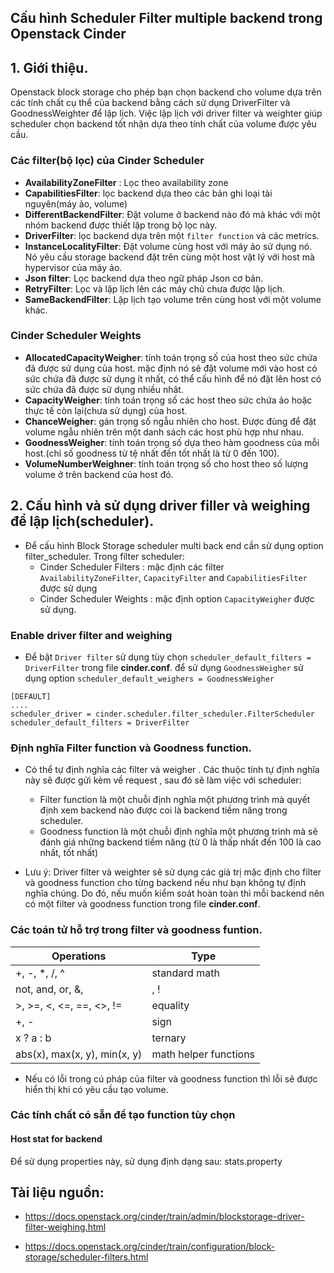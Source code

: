 ## Cấu hình Scheduler Filter multiple backend trong Openstack Cinder

## 1. Giới thiệu.

Openstack block storage cho phép bạn chọn backend cho volume dựa trên các tính chất cụ thể của backend bằng cách sử dụng DriverFilter và GoodnessWeighter để lập lịch. Việc lập lịch với driver filter và weighter giúp scheduler chọn backend tốt nhận dựa theo tính chất của volume được yêu cầu.

### Các filter(bộ lọc) của Cinder Scheduler
- **AvailabilityZoneFilter** : Lọc theo availability zone
- **CapabilitiesFilter**: lọc backend dựa theo các bản ghi loại tài nguyên(máy ảo, volume)
- **DifferentBackendFilter**: Đặt volume ở backend nào đó mà khác với một nhóm backend được thiết lập trong bộ lọc này.
- **DriverFilter**: lọc backend dựa trên một `filter function` và các metrics.
- **InstanceLocalityFilter**: Đặt volume cùng host với máy ảo sử dụng nó. Nó yêu cầu storage backend đặt trên cùng một host vật lý với host mà hypervisor của máy ảo.
- **Json filter**: Lọc backend dựa theo ngữ pháp Json cơ bản.
- **RetryFilter**: Lọc và lập lịch lên các máy chủ chưa được lập lịch.
- **SameBackendFilter**: Lập lịch tạo volume trên cùng host với một volume khác.


### Cinder Scheduler Weights

- **AllocatedCapacityWeigher**: tính toán trọng số của host theo sức chứa đã được sử dụng của host. mặc định nó sẽ đặt volume mới vào host có sức chứa đã được sử dụng ít nhất, có thể cấu hình để nó đặt lên host có sức chứa đã được sử dụng nhiều nhât.
- **CapacityWeigher**: tính toán trọng số các host theo sức chứa ảo hoặc thực tế còn lại(chưa sử dụng) của host.
- **ChanceWeigher**: gán trọng số ngẫu nhiên cho host. Được đùng để đặt volume ngẫu nhiên trên một danh sách các host phù hợp như nhau.
- **GoodnessWeigher**: tính toán trọng số dựa theo hàm goodness của mỗi host.(chỉ số goodness từ tệ nhất đến tốt nhất là từ 0 đến 100).
- **VolumeNumberWeighner**: tính toán trọng số cho host theo số lượng volume ở trên backend của host đó.

## 2. Cấu hình và sử dụng driver filler và weighing để lập lịch(scheduler).
- Để cấu hình Block Storage scheduler multi back end cần sử dụng option filter_scheduler. Trong filter scheduler:
  - Cinder Scheduler Filters : mặc định các filter `AvailabilityZoneFilter`, `CapacityFilter` and `CapabilitiesFilter` được sử dụng
  - Cinder Scheduler Weights : mặc định option `CapacityWeigher` được sử dụng.

### Enable driver filter and weighing

- Để bật `Driver filter` sử dụng tùy chọn `scheduler_default_filters = DriverFilter` trong file **cinder.conf**. để sử dụng `GoodnessWeigher` sử dụng option `scheduler_default_weighers = GoodnessWeigher`
```
[DEFAULT]
....
scheduler_driver = cinder.scheduler.filter_scheduler.FilterScheduler
scheduler_default_filters = DriverFilter
```
### Định nghĩa Filter function và Goodness function.

- Có thể tự định nghĩa các filter và weigher . Các thuộc tính tự định nghĩa này sẽ được gửi kèm về request , sau đó sẽ làm việc với scheduler:
   - Filter function là một chuỗi định nghĩa một phương trình mà quyết định xem backend nào được coi là backend tiềm năng trong scheduler.
   - Goodness function là một chuỗi định nghĩa một phương trình mà sẽ đánh giá những backend tiềm năng (từ 0 là thấp nhất đến 100 là cao nhất, tốt nhất)

- Lưu ý: Driver filter và weighter sẽ sử dụng các giá trị mặc định cho filter và goodness function cho từng backend nếu như bạn không tự định nghĩa chúng. Do đó, nếu muốn kiểm soát hoàn toàn thì mỗi backend nên có một filter và goodness function trong file **cinder.conf**.

### Các toán tử hỗ trợ trong filter và goodness funtion.

|Operations | Type |
|-----------|------|
|+, -, *, /, ^|standard math|
|not, and, or, &, |, !|logic|
|>, >=, <, <=, ==, <>, !=|equality|
|+, -|sign|
|x ? a : b|ternary|
|abs(x), max(x, y), min(x, y)|math helper functions|

- Nếu có lỗi trong cú pháp của filter và goodness function thì lỗi sẽ được hiển thị khi có yêu cầu tạo volume.

### Các tính chất có sẵn để tạo function tùy chọn

#### Host stat for backend

Để sử dụng properties này, sử dụng định dạng sau: stats.property








## Tài liệu nguồn:

- https://docs.openstack.org/cinder/train/admin/blockstorage-driver-filter-weighing.html


- https://docs.openstack.org/cinder/train/configuration/block-storage/scheduler-filters.html